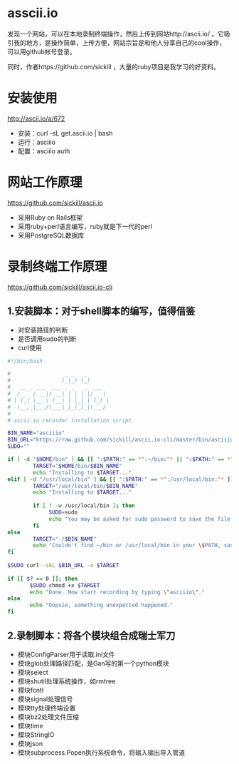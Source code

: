 # asscii.io

发现一个网站，可以在本地录制终端操作，然后上传到网站http://ascii.io/ 。它吸引我的地方，是操作简单，上传方便，网站宗旨是和他人分享自己的cool操作，可以用github帐号登录。

同时，作者https://github.com/sickill ，大量的ruby项目是我学习的好资料。

# 安装使用

http://ascii.io/a/672

* 安装：curl -sL get.ascii.io | bash
* 运行：asciiio
* 配置：asciiio auth

# 网站工作原理

https://github.com/sickill/ascii.io

* 采用Ruby on Rails框架
* 采用ruby+perl语言编写，ruby就是下一代的perl
* 采用PostgreSQL数据库

# 录制终端工作原理

https://github.com/sickill/ascii.io-cli

## 1.安装脚本：对于shell脚本的编写，值得借鉴

* 对安装路径的判断
* 是否调用sudo的判断
* curl使用

```bash
#!/bin/bash

#                 _ _   _
#                (_|_) (_)
#   __ _ ___  ___ _ _   _  ___
#  / _` / __|/ __| | | | |/ _ \
# | (_| \__ \ (__| | |_| | (_) |
#  \__,_|___/\___|_|_(_)_|\___/
#
# ascii.io recorder installation script

BIN_NAME="asciiio"
BIN_URL="https://raw.github.com/sickill/ascii.io-cli/master/bin/asciiio"
SUDO=""

if [ -d "$HOME/bin" ] && [[ ":$PATH:" == *":~/bin:"* || ":$PATH:" == *":$HOME/bin:"* ]]; then
        TARGET="$HOME/bin/$BIN_NAME"
		echo "Installing to $TARGET..."
elif [ -d "/usr/local/bin" ] && [[ ":$PATH:" == *":/usr/local/bin:"* ]]; then
        TARGET="/usr/local/bin/$BIN_NAME"
		echo "Installing to $TARGET..."
		
		if [ ! -w /usr/local/bin ]; then
		     SUDO=sudo
			 echo "You may be asked for sudo password to save the file in /usr/local/bin directory"
		fi
else
        TARGET="./$BIN_NAME"
		echo "Couldn't find ~/bin or /usr/local/bin in your \$PATH, saving in current dir..."
fi
						
$SUDO curl -skL $BIN_URL -o $TARGET
						
if [[ $? == 0 ]]; then
       $SUDO chmod +x $TARGET
	   echo "Done. Now start recording by typing \"asciiio\"."
else
       echo "Oopsie, something unexpected happened."
fi
```

## 2.录制脚本：将各个模块组合成瑞士军刀

* 模块ConfigParser用于读取.ini文件
* 模块glob处理路径匹配，是Gan写的第一个python模块
* 模块select
* 模块shutil处理系统操作，如rmtree
* 模块fcntl
* 模块signal处理信号
* 模块tty处理终端设置
* 模块bz2处理文件压缩
* 模块time
* 模块StringIO
* 模块json
* 模块subprocess.Popen执行系统命令，将输入输出导入管道

<script src="https://gist.github.com/LeslieZhu/5129357.js">
</script>






